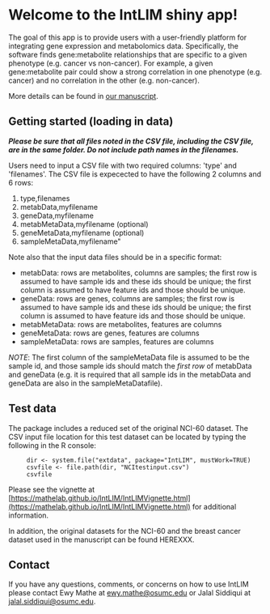 # Welcome to the IntLIM shiny app!

The goal of this app is to provide users with a user-friendly platform for integrating gene expression and metabolomics data.  Specifically, the software finds gene:metabolite relationships that are specific to a given phenotype (e.g. cancer vs non-cancer). For example, a given gene:metabolite pair could show a strong correlation in one phenotype (e.g. cancer) and no correlation in the other (e.g. non-cancer). 

More details can be found in <a href="https://arxiv.org/abs/1802.10588" target="_blank">our manuscript</a>.

## Getting started (loading in data)

__*Please be sure that all files noted in the CSV file, including the CSV file, are in the same folder. Do not include path names in the filenames.*__

Users need to input a CSV file with two required columns: 'type' and 'filenames'.
The CSV file is expecected to have the following 2 columns and 6 rows:
1. type,filenames
2. metabData,myfilename
3. geneData,myfilename
4. metabMetaData,myfilename (optional)
5. geneMetaData,myfilename (optional)
6. sampleMetaData,myfilename"

Note also that the input data files should be in a specific format:
- metabData: rows are metabolites, columns are samples; the first row is assumed to have sample ids and these ids should be unique; the first column is assumed to have feature ids and those should be unique.
- geneData: rows are genes, columns are samples; the first row is assumed to have sample ids and these ids should be unique; the first column is assumed to have feature ids and those should be unique.
- metabMetaData: rows are metabolites, features are columns
- geneMetaData: rows are genes, features are columns
- sampleMetaData: rows are samples, features are columns

*NOTE*: The first column of the sampleMetaData file is assumed to be the sample id, and those sample ids should match the *first row* of metabData and geneData (e.g. it is required that all sample ids in the metabData and geneData are also in the sampleMetaDatafile).

## Test data
The package includes a reduced set of the original NCI-60 dataset.  The CSV input file location for this test dataset can be located by typing the following in the R console:
```
     dir <- system.file("extdata", package="IntLIM", mustWork=TRUE)
     csvfile <- file.path(dir, "NCItestinput.csv")
     csvfile
```
Please see the vignette at [https://mathelab.github.io/IntLIM/IntLIMVignette.html](https://mathelab.github.io/IntLIM/IntLIMVignette.html) for additional information.

In addition, the original datasets for the NCI-60 and the breast cancer dataset used in the manuscript can be found HEREXXX.

## Contact

If you have any questions, comments, or concerns on how to use IntLIM please contact Ewy Mathe at ewy.mathe@osumc.edu or  Jalal Siddiqui at jalal.siddiqui@osumc.edu.
